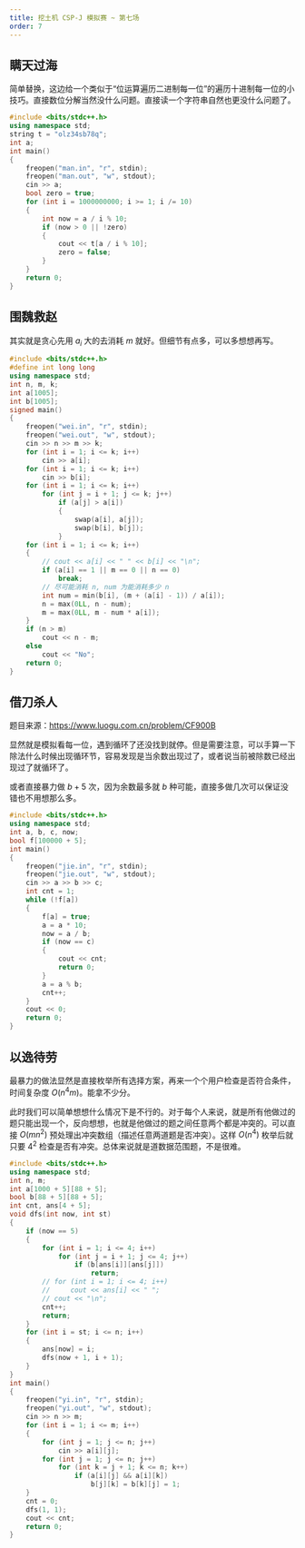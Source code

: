 ```yaml
---
title: 挖土机 CSP-J 模拟赛 ~ 第七场
order: 7
---
```


## 瞒天过海

简单替换，这边给一个类似于“位运算遍历二进制每一位”的遍历十进制每一位的小技巧。直接数位分解当然没什么问题。直接读一个字符串自然也更没什么问题了。

```cpp
#include <bits/stdc++.h>
using namespace std;
string t = "olz34sb78q";
int a;
int main()
{
    freopen("man.in", "r", stdin);
    freopen("man.out", "w", stdout);
    cin >> a;
    bool zero = true;
    for (int i = 1000000000; i >= 1; i /= 10)
    {
        int now = a / i % 10;
        if (now > 0 || !zero)
        {
            cout << t[a / i % 10];
            zero = false;
        }
    }
    return 0;
}
```

## 围魏救赵

其实就是贪心先用 $a_i$ 大的去消耗 $m$ 就好。但细节有点多，可以多想想再写。

```cpp
#include <bits/stdc++.h>
#define int long long
using namespace std;
int n, m, k;
int a[1005];
int b[1005];
signed main()
{
    freopen("wei.in", "r", stdin);
    freopen("wei.out", "w", stdout);
    cin >> n >> m >> k;
    for (int i = 1; i <= k; i++)
        cin >> a[i];
    for (int i = 1; i <= k; i++)
        cin >> b[i];
    for (int i = 1; i <= k; i++)
        for (int j = i + 1; j <= k; j++)
            if (a[j] > a[i])
            {
                swap(a[i], a[j]);
                swap(b[i], b[j]);
            }
    for (int i = 1; i <= k; i++)
    {
        // cout << a[i] << " " << b[i] << "\n";
        if (a[i] == 1 || m == 0 || n == 0)
            break;
        // 尽可能消耗 n, num 为能消耗多少 n
        int num = min(b[i], (m + (a[i] - 1)) / a[i]);
        n = max(0LL, n - num);
        m = max(0LL, m - num * a[i]);
    }
    if (n > m)
        cout << n - m;
    else
        cout << "No";
    return 0;
}
```

## 借刀杀人

题目来源：https://www.luogu.com.cn/problem/CF900B

显然就是模拟看每一位，遇到循环了还没找到就停。但是需要注意，可以手算一下除法什么时候出现循环节，容易发现是当余数出现过了，或者说当前被除数已经出现过了就循环了。

或者直接暴力做 $b+5$ 次，因为余数最多就 $b$ 种可能，直接多做几次可以保证没错也不用想那么多。

```cpp
#include <bits/stdc++.h>
using namespace std;
int a, b, c, now;
bool f[100000 + 5];
int main()
{
    freopen("jie.in", "r", stdin);
    freopen("jie.out", "w", stdout);
    cin >> a >> b >> c;
    int cnt = 1;
    while (!f[a])
    {
        f[a] = true;
        a = a * 10;
        now = a / b;
        if (now == c)
        {
            cout << cnt;
            return 0;
        }
        a = a % b;
        cnt++;
    }
    cout << 0;
    return 0;
}
```

## 以逸待劳

最暴力的做法显然是直接枚举所有选择方案，再来一个个用户检查是否符合条件，时间复杂度 $O(n^4m)$。能拿不少分。

此时我们可以简单想想什么情况下是不行的。对于每个人来说，就是所有他做过的题只能出现一个，反向想想，也就是他做过的题之间任意两个都是冲突的。可以直接 $O(mn^2)$ 预处理出冲突数组（描述任意两道题是否冲突）。这样 $O(n^4)$ 枚举后就只要 $4^2$ 检查是否有冲突。总体来说就是道数据范围题，不是很难。

```cpp
#include <bits/stdc++.h>
using namespace std;
int n, m;
int a[1000 + 5][88 + 5];
bool b[88 + 5][88 + 5];
int cnt, ans[4 + 5];
void dfs(int now, int st)
{
    if (now == 5)
    {
        for (int i = 1; i <= 4; i++)
            for (int j = i + 1; j <= 4; j++)
                if (b[ans[i]][ans[j]])
                    return;
        // for (int i = 1; i <= 4; i++)
        //     cout << ans[i] << " ";
        // cout << "\n";
        cnt++;
        return;
    }
    for (int i = st; i <= n; i++)
    {
        ans[now] = i;
        dfs(now + 1, i + 1);
    }
}
int main()
{
    freopen("yi.in", "r", stdin);
    freopen("yi.out", "w", stdout);
    cin >> n >> m;
    for (int i = 1; i <= m; i++)
    {
        for (int j = 1; j <= n; j++)
            cin >> a[i][j];
        for (int j = 1; j <= n; j++)
            for (int k = j + 1; k <= n; k++)
                if (a[i][j] && a[i][k])
                    b[j][k] = b[k][j] = 1;
    }
    cnt = 0;
    dfs(1, 1);
    cout << cnt;
    return 0;
}
```